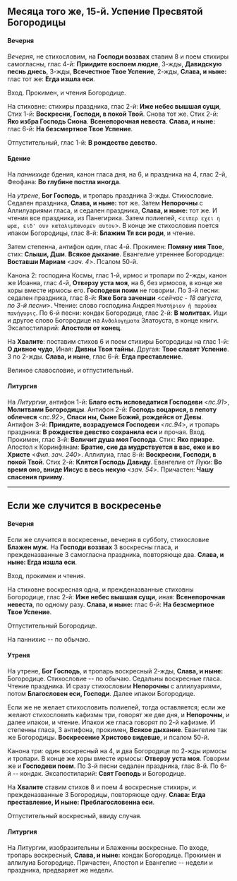 
## Месяца того же, 15-й. Успение Пресвятой Богородицы

#### Вечерня

*Вечерня*, не стихословим, на **Господи воззвах** ставим 8 и поем стихиры 
самогласны, глас 4-й: **Приидите воспоем людие**, 3-жды, 
**Давидскую песнь днесь**, 3-жды, **Всечестное Твое Успение**, 2-жды, 
**Слава, и ныне:** глас тот же: **Егда изшла еси**.

Вход. Прокимен, и чтения Богородице. 

На стиховне: стихиры праздника, глас 2-й: **Иже небес вышшая сущи**, 
Стих 1-й: **Воскресни, Господи, в покой Твой**. Снова тот же. 
Стих 2-й: **Яко избра Господь Сиона**. **Всенепорочная невеста**. 
**Слава, и ныне:** глас 6-й: **На безсмертное Твое Успение**.

Отпустительный, глас 1-й: **В рождестве девство**.

#### Бдение

На *паннихиде* бдения, канон гласа дня, на 6, и праздника на 4, глас 2-й, Феофана: 
**Во глубине постла иногда**. 

На *утрене*, **Бог Господь**, и тропарь праздника 3-жды. 
Стихословие. Седален праздника, **Слава, и ныне:** тот же. 
Затем **Непорочны** с Аллилуариями гласа, и седален праздника, **Слава, и ныне:** тот же. 
И чтения все праздника, из Панегирика. 
Затем полиелей, <`ειπερ εχει η ωρα, ειδ' ουν καταλιμπανομεν αυτον`>. В конце же стихословия 
поется ипакои Богородицы, глас 8-й: **Блажим Тя вси роди**, и чтение. 

Затем степенна, антифон один, глас 4-й. Прокимен: **Помяну имя Твое**, стих: **Слыши, Дши**. 
**Всякое дыхание**. Евангелие утреннее Богородице: **Воставши Мариам** <*зач. 4*>. Псалом 50-й.

Канона 2: господина Космы, глас 1-й, ирмос и тропари по 2-жды, канон же Иоанна, 
глас 4-й, **Отверзу уста моя**, на 6, без ирмосов, в конце же хоры вместе 
ирмосы его. **Господеви поим** не говорим. 
По 3-й песни: седален праздника, глас 8-й: **Яже Бога заченши** <*сейчас - 18 августа, по 3-й песни*>. Чтение: 
слово господина Андрея `Μυστήριον ἡ παροῦσα πανήγυρις`. 
По 6-й песни: кондак Богородице, глас 2-й: **В молитвах**. Ищи и другое слово Богородице на 
`̓Ανϑολογηματα` Златоуста, в конце книги. 
Эксапостиларий: **Апостоли от конец**. 

На **Хвалите**: поставим стихов 6 и поем стихиры Богородицы на глас 1-й: 
**О дивное чудо**, Иная: **Дивны Твоя тайны**. Другая: **Твое славят Успение**. 
3 по 2-жды. **Слава, и ныне**, глас 6-й: **Егда преставление**.

Великое славословие, и отпустительный. 

#### Литургия

На *Литургии*, антифон 1-й: **Благо есть исповедатися Господеви** <*пс.91*>, 
**Молитвами Богородицы**. 
Антифон 2-й: **Господь воцарися, в лепоту облечеся** <*пс.92*>, **Спаси ны, 
Сыне Божий, рождейся от Девы**. 
Антифон 3-й: **Приидите, возрадуемся Господеви** <*пс.94*>, и тропарь 
праздника: **В рождестве девство сохранила еси** и прочая. 
Вход. Прокимен, глас 3-й: **Величит душа моя Господа**. Стих: **Яко призре**. 
Апостол к Коринфянам: **Братие, сие да мудрствуется в вас, еже и во Христе** <*Фил. зач. 240*>. 
Аллилуиа, глас 8-й: **Воскресни, Господи, в покой Твой**. Стих 2-й: **Клятся Господь Давиду**. 
Евангелие от Луки: **Во время оно, вниде Иисус в весь некую** <*зач. 54*>. 
Причастен: **Чашу спасения прииму**.

---

## Если же случится в воскресенье

#### Вечерня

Если же случится в воскресенье, вечерня в субботу, стихословие
**Блажен муж**. На **Господи воззвах** 3 воскресны гласа, и
прежденазванные 3 самогласна праздника, повторяюще два.
**Слава, и ныне: Егда изшла еси**.

Вход, прокимен и чтения.

На стиховне воскресная одна, и прежденазванные стиховны Богородице,
глас 2-й: **Иже небес вышшая сущи**, иная: **Всенепорочная невеста**,
по одному разу. **Слава, и ныне:** глас 6-й: **На безсмертное Твое Успение**.

Отпустительный Богородице.

На паннихис -- по обычаю.


#### Утреня

На утрене, **Бог Господь**, и тропарь воскресный 2-жды,
**Слава, и ныне:** Богородице. Стихословие -- по обычаю. Седальны
воскресные гласа. Чтение праздника. И сразу стихословим **Непорочны**
с аллилуариями, потом **Благословен еси, Господи**. Далее ипакои
Богородице.

Если же не желает стихословить полиелей, тогда оставляется;
если же желают стихословить кафизмы три, говорят же две дня, и
**Непорочны**, и далее ипакои, и чтение. Ипакои же гласа говорят
по 2-й кафизме. И степенны гласа, 3 антифона, прокимен,
**Всякое дыхание**. Евангелие так же Богородицы. **Воскресение
Христово видевше**, и псалом 50-й.

Канона три: один воскресный на 4, и два Богородице по 2-жды ирмосы
и тропари. В конце же хоры вместе ирмосы: **Отверзу уста моя**.
Говорим же и **Господеви поем**. По 3-й песни седален праздника,
глас 8-й. По 6-й -- кондак. Эксапостиларий: **Свят Господь**
и Богородице.

На **Хвалите** ставим стихов 8 и поем 4 воскресные стихиры,
и прежденазванные 3 Богородицы, повторяюще одну.
**Слава: Егда преставление, И ныне: Преблагословенна еси**.

Отпустительный воскресный, ввиду случая.

#### Литургия

На Литургии, изобразительны и Блаженны воскресные. По входе,
тропарь воскресный, **Слава, и ныне:** кондак Богородице.
Прокимен и аллилуиа Богородице. Причастен, Апостол и Евангелие --
недели и праздника, предваряет же недели.
